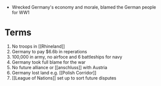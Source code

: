 - Wrecked Germany's economy and morale, blamed the German people for WW1

# Terms
1. No troops in [[Rhineland]]
2. Germany to pay $6.6b in reperations
3. 100,000 in army, no airfoce and 6 battleships for navy
4. Germany took full blame for the war
5. No future alliance or [[anschluss]] with Austria
6. Germany lost land e.g. [[Polish Corridor]]
7. [[League of Nations]] set up to sort future disputes